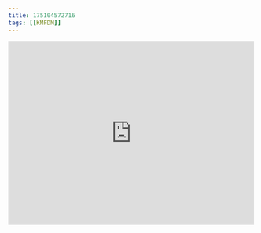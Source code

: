```yaml
---
title: 175104572716
tags: [[KMFDM]]
---
```

<iframe allow="accelerometer; autoplay; clipboard-write; encrypted-media; gyroscope; picture-in-picture" allowfullscreen="" frameborder="0" height="375" id="youtube_iframe" src="https://www.youtube.com/embed/EFL1-fL-WtM?feature=oembed&amp;enablejsapi=1&amp;origin=https://safe.txmblr.com&amp;wmode=opaque" width="500"></iframe>